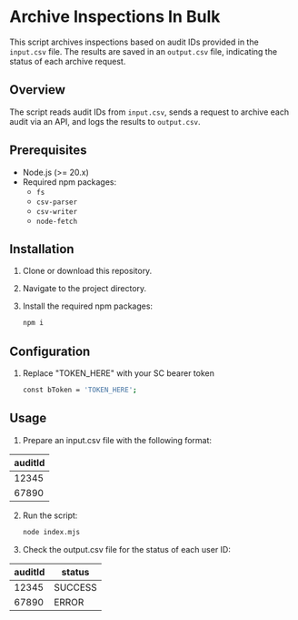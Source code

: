# Archive Inspections In Bulk

This script archives inspections based on audit IDs provided in the `input.csv` file. The results are saved in an `output.csv` file, indicating the status of each archive request.

## Overview

The script reads audit IDs from `input.csv`, sends a request to archive each audit via an API, and logs the results to `output.csv`.

## Prerequisites

- Node.js (>= 20.x)
- Required npm packages:
  - `fs`
  - `csv-parser`
  - `csv-writer`
  - `node-fetch`

## Installation

1. Clone or download this repository.
2. Navigate to the project directory.
3. Install the required npm packages:

   ```bash
   npm i

## Configuration

1. Replace "TOKEN_HERE" with your SC bearer token 

    ```bash
    const bToken = 'TOKEN_HERE';


## Usage

1. Prepare an input.csv file with the following format:
    
| auditId |
|--------|
| 12345  |
| 67890  |

2. Run the script:

    ```bash
    node index.mjs

3. Check the output.csv file for the status of each user ID:

| auditId | status |
|--------|--------|
| 12345  | SUCCESS |
| 67890  | ERROR  |


